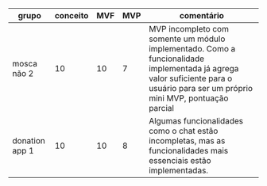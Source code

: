 | grupo          | conceito | MVF | MVP | comentário                                                                                                                                                                      |
| -------------- | -------- | --- | --- | ------------------------------------------------------------------------------------------------------------------------------------------------------------------------------- |
| mosca não 2    | 10       | 10  | 7   | MVP incompleto com somente um módulo implementado. Como a funcionalidade implementada já agrega valor suficiente para o usuário para ser um próprio mini MVP, pontuação parcial | 
| donation app 1 | 10       | 10  | 8   | Algumas funcionalidades como o chat estão incompletas, mas as funcionalidades mais essenciais estão implementadas.                                                              |
